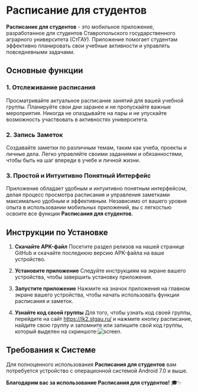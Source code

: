 # **Расписание для студентов**

**Расписание для студентов** - это мобильное приложение, разработанное для студентов Ставропольского государственного аграрного университета (СтГАУ). Приложение помогает студентам эффективно планировать свои учебные активности и управлять повседневными задачами. 

## **Основные функции**

### **1. Отслеживание расписания**
Просматривайте актуальное расписание занятий для вашей учебной группы. Планируйте свои дни заранее и не пропускайте важные мероприятия. Никогда не опаздывайте на пары и не упускайте возможность участвовать в активностях университета.

### **2. Запись Заметок**
Создавайте заметки по различным темам, таким как учеба, проекты и личные дела. Легко управляйте своими заданиями и обязанностями, чтобы быть на шаг впереди в учебе и личной жизни.

### **3. Простой и Интуитивно Понятный Интерфейс**
Приложение обладает удобным и интуитивно понятным интерфейсом, делая процесс просмотра расписания и управления заметками максимально удобным и эффективным. Независимо от вашего уровня опыта в использовании мобильных приложений, вы с легкостью освоите все функции **Расписания для студентов**.

## **Инструкции по Установке**

1. **Скачайте APK-файл**
   Посетите раздел релизов на нашей странице GitHub и скачайте последнюю версию APK-файла на ваше устройство.

2. **Установите приложение**
   Следуйте инструкциям на экране вашего устройства, чтобы завершить установку приложения.

3. **Запустите приложение**
   Нажмите на значок приложения на главном экране вашего устройства, чтобы начать использовать функции расписания и заметок.
   
4. **Узнайте код своей группы**
   Для того, чтобы узнать код своей группы, перейдите на сайт https://lk2.stgau.ru/ и нажмите кнопку расписание, найдите свою группу и запомните или запишите свой код группы, который 
   выделен на скриншоте:![screen](https://github.com/tripleguard/scheduleapp/assets/140626637/80559fd9-240f-47b2-8e6c-928f3724ef16).


## **Требования к Системе**

Для полноценного использования **Расписания для студентов** вам потребуется устройство с операционной системой Android 7.0 и выше.


**Благодарим вас за использование Расписания для студентов!** 🎓✨
